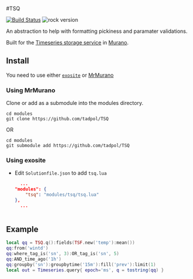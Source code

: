 #TSQ

[![Build Status](https://travis-ci.org/tadpol/TSQ.svg?branch=master)](https://travis-ci.org/tadpol/TSQ)
![rock version](https://img.shields.io/badge/rock%20version-1.2--1-brightgreen.svg)


An abstraction to help with formatting pickiness and paramater validations.

Built for the [Timeseries storage service](http://beta-docs.exosite.com/murano/services/timeseries/)
in [Murano](https://exosite.com/platform/). 

## Install

You need to use either [`exosite`](http://docs.exosite.com/murano/exosite-cli/) or
[MrMurano]()


### Using MrMurano
Clone or add as a submodule into the modules directory.
```
cd modules
git clone https://github.com/tadpol/TSQ 
```
OR
```
cd modules
git submodule add https://github.com/tadpol/TSQ
```

### Using exosite
- Edit `Solutionfile.json` to add `tsq.lua`
  ```json
	...
  "modules": {
	  "tsq": "modules/tsq/tsq.lua"
  },
	...
	
	```

## Example

```lua
local qq = TSQ.q():fields(TSF.new('temp'):mean())
qq:from('wintd')
qq:where_tag_is('sn', 3):OR_tag_is('sn', 5)
qq:AND_time_ago('1h')
qq:groupby('sn'):groupbytime('15m'):fill('prev'):limit(1)
local out = Timeseries.query{ epoch='ms', q = tostring(qq) }
```


